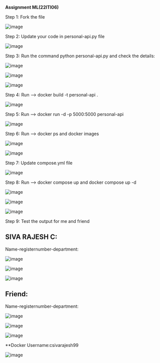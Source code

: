 **Assignment ML(22ITl06)**

Step 1: Fork the file


![image](https://github.com/user-attachments/assets/311ab684-f2bd-4df6-91da-25e32a3139fd)

Step 2: Update your code in personal-api.py file

![image](https://github.com/user-attachments/assets/1ddf0f95-f409-4ef4-8646-849e1dd09356)

Step 3: Run the command python personal-api.py and check the details:


![image](https://github.com/user-attachments/assets/c1f87fda-2829-413c-afb0-9891b251b973)

![image](https://github.com/user-attachments/assets/8526a663-97a6-411d-b48c-5efd0da6facd)

![image](https://github.com/user-attachments/assets/d69ab53c-d549-42f8-8ba0-188f5393d7df)


Step 4: Run --> docker build -t personal-api .


![image](https://github.com/user-attachments/assets/5c047ca4-5ca5-432c-b4c8-f86539c7370c)



Step 5:  Run --> docker run -d -p 5000:5000 personal-api


![image](https://github.com/user-attachments/assets/d82948fe-a21f-4ae8-9a6f-9c277a54a317)



Step 6: Run --> docker ps and docker images


![image](https://github.com/user-attachments/assets/6d95256d-f459-4d60-8877-efefe15a0875)


![image](https://github.com/user-attachments/assets/6b8cda9c-a735-4939-b05f-8db2c23d4b9a)


Step 7: Update compose.yml file


![image](https://github.com/user-attachments/assets/63b91dfe-00e6-4cf5-bab5-85e53d77a6d4)



Step 8: Run --> docker compose up and docker compose up -d


![image](https://github.com/user-attachments/assets/f0ca89ed-2ee9-4b81-839f-e0a0d86e29fc)


![image](https://github.com/user-attachments/assets/7ca9b8de-49c3-44f3-bb57-0d36b723f376)


![image](https://github.com/user-attachments/assets/82f8a11d-dd12-4148-8543-ceafaeafd52b)



Step 9: Test the output for me and friend

## SIVA RAJESH C:

Name-registernumber-department:


![image](https://github.com/user-attachments/assets/c1f87fda-2829-413c-afb0-9891b251b973)

![image](https://github.com/user-attachments/assets/8526a663-97a6-411d-b48c-5efd0da6facd)

![image](https://github.com/user-attachments/assets/d69ab53c-d549-42f8-8ba0-188f5393d7df)

## Friend:
Name-registernumber-department:

![image](https://github.com/user-attachments/assets/e13299f5-792b-4ace-ab20-68e1f62cabdb)

![image](https://github.com/user-attachments/assets/54b83a92-22a5-4794-92f4-60ab94a8a534)


![image](https://github.com/user-attachments/assets/6dfcedbf-d953-4d76-8f56-b9566a95cdc7)


**Docker Username:csivarajesh99

![image](https://github.com/user-attachments/assets/a4f082ae-f4ea-4fc5-b66e-423d468af52a)
